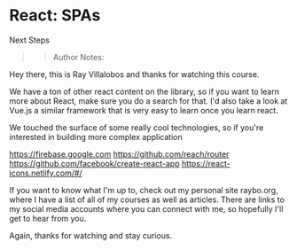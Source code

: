 <!-- .slide: data-state="title" -->

# React: SPAs
Next Steps

> > Author Notes:

Hey there, this is Ray Villalobos and thanks for watching this course.

We have a ton of other react content on the library, so if you want to learn more about React, make sure you do a search for that. I'd also take a look at Vue.js a similar framework that is very easy to learn once you learn react.

We touched the surface of some really cool technologies, so if you're interested in building more complex application

https://firebase.google.com
https://github.com/reach/router
https://github.com/facebook/create-react-app
https://react-icons.netlify.com/#/


If you want to know what I'm up to, check out my personal site raybo.org, where I have a list of all of my courses as well as articles. There are links to my social media accounts where you can connect with me, so hopefully I'll get to hear from you.

Again, thanks for watching and stay curious.
